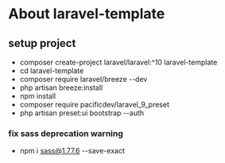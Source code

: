# About laravel-template

## setup project
 - composer create-project laravel/laravel:^10 laravel-template
 - cd laravel-template
 - composer require laravel/breeze --dev
 - php artisan breeze:install
 - npm install
 - composer require pacificdev/laravel_9_preset
 - php artisan preset:ui bootstrap --auth

### fix sass deprecation warning
 - npm i sass@1.77.6 --save-exact
